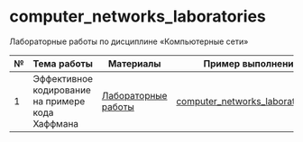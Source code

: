 # computer_networks_laboratories

Лабораторные работы по дисциплине «Компьютерные сети»

| № | Тема работы | Материалы | Пример выполнения |
|---|-------------|-----------|--------------------|
| 1 | Эффективное кодирование на примере кода Хаффмана | [Лабораторные работы](https://disk.yandex.ru/d/q_ekXePOxxmH2g) | [computer_networks_laboratories_0](https://github.com/eoan-ermine/computer_networks_laboratories_0) |
